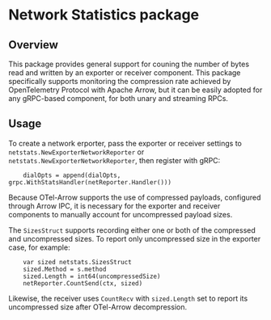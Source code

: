 # Network Statistics package

## Overview

This package provides general support for couning the number of bytes
read and written by an exporter or receiver component.  This package
specifically supports monitoring the compression rate achieved by
OpenTelemetry Protocol with Apache Arrow, but it can be easily adopted
for any gRPC-based component, for both unary and streaming RPCs.

## Usage

To create a network erporter, pass the exporter or receiver settings
to `netstats.NewExporterNetworkReporter` or
`netstats.NewExporterNetworkReporter`, then register with gRPC:

```
	dialOpts = append(dialOpts, grpc.WithStatsHandler(netReporter.Handler()))
```

Because OTel-Arrow supports the use of compressed payloads, configured
through Arrow IPC, it is necessary for the exporter and receiver
components to manually account for uncompressed payload sizes.

The `SizesStruct` supports recording either one or both of the
compressed and uncompressed sizes.  To report only uncompressed size
in the exporter case, for example:

```
	var sized netstats.SizesStruct
	sized.Method = s.method
	sized.Length = int64(uncompressedSize)
	netReporter.CountSend(ctx, sized)
```

Likewise, the receiver uses `CountRecv` with `sized.Length` set to
report its uncompressed size after OTel-Arrow decompression.
